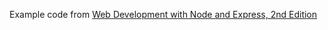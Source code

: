 
Example code from [Web Development with Node and Express, 2nd Edition](https://www.oreilly.com/library/view/web-development-with/9781492053507/)